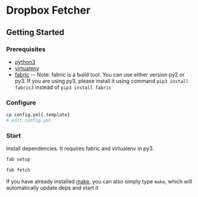 # Dropbox Fetcher

## Getting Started

### Prerequisites

+ [python3](https://www.python.org/download/releases/3.0/)
+ [virtualenv](https://virtualenv.pypa.io/en/stable/)
+ [fabric](http://www.fabfile.org/) -- Note: fabric is a build tool. You can use either version py2 or py3. If you are using py3, please install it using command `pip3 install fabric3` instead of `pip3 install fabric`

### Configure

```bash
cp config.yml{.template}
# edit config.yml 
```

### Start

Install dependencies. It requires fabric and virtualenv in py3.


```bash
fab setup
```

```bash
fab fetch
```

If you have already installed [make](https://www.gnu.org/software/make/), you can also simply type `make`, which will automatically update deps and start it 

